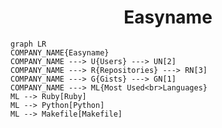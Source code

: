 <h1 align="center">Easyname</h1>

```mermaid
graph LR
COMPANY_NAME{Easyname}
COMPANY_NAME ---> U{Users} ---> UN[2]
COMPANY_NAME ---> R{Repositories} ---> RN[3]
COMPANY_NAME ---> G{Gists} ---> GN[1]
COMPANY_NAME ---> ML{Most Used<br>Languages}
ML --> Ruby[Ruby]
ML --> Python[Python]
ML --> Makefile[Makefile]
```
